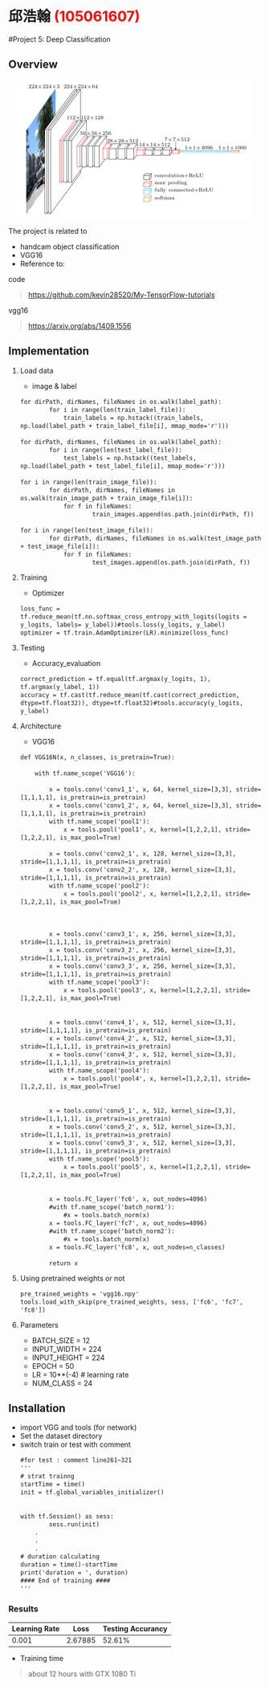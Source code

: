 # 邱浩翰 <span style="color:red">(105061607)</span>

#Project 5: Deep Classification

## Overview

<center>
<img src="../README_files/overview.png" alt="overview" style="float:middle;">
</center>

The project is related to 
* handcam object classification
* VGG16 
* Reference to:

code
>https://github.com/kevin28520/My-TensorFlow-tutorials

vgg16
>https://arxiv.org/abs/1409.1556
## Implementation
1. Load data
	* image & label
	```
	for dirPath, dirNames, fileNames in os.walk(label_path):
    		for i in range(len(train_label_file)):
        		train_labels = np.hstack((train_labels, np.load(label_path + train_label_file[i], mmap_mode='r')))

	for dirPath, dirNames, fileNames in os.walk(label_path):
    		for i in range(len(test_label_file)):
        		test_labels = np.hstack((test_labels, np.load(label_path + test_label_file[i], mmap_mode='r')))

	for i in range(len(train_image_file)):
    		for dirPath, dirNames, fileNames in os.walk(train_image_path + train_image_file[i]):
        		for f in fileNames:
            			train_images.append(os.path.join(dirPath, f))

	for i in range(len(test_image_file)):
    		for dirPath, dirNames, fileNames in os.walk(test_image_path + test_image_file[i]):
        		for f in fileNames:
            			test_images.append(os.path.join(dirPath, f))
	```
	
	
2. Training
	* Optimizer
	```
	loss_func = tf.reduce_mean(tf.nn.softmax_cross_entropy_with_logits(logits = y_logits, labels= y_label))#tools.loss(y_logits, y_label) 
	optimizer = tf.train.AdamOptimizer(LR).minimize(loss_func)
	
	```

3. Testing
	* Accuracy_evaluation
	```
	correct_prediction = tf.equal(tf.argmax(y_logits, 1), tf.argmax(y_label, 1))
	accuracy = tf.cast(tf.reduce_mean(tf.cast(correct_prediction, dtype=tf.float32)), dtype=tf.float32)#tools.accuracy(y_logits, y_label)

	```

4. Architecture
	* VGG16
	```
	def VGG16N(x, n_classes, is_pretrain=True):
    
		with tf.name_scope('VGG16'):

			x = tools.conv('conv1_1', x, 64, kernel_size=[3,3], stride=[1,1,1,1], is_pretrain=is_pretrain)   
			x = tools.conv('conv1_2', x, 64, kernel_size=[3,3], stride=[1,1,1,1], is_pretrain=is_pretrain)
			with tf.name_scope('pool1'):    
			    x = tools.pool('pool1', x, kernel=[1,2,2,1], stride=[1,2,2,1], is_max_pool=True)

			x = tools.conv('conv2_1', x, 128, kernel_size=[3,3], stride=[1,1,1,1], is_pretrain=is_pretrain)    
			x = tools.conv('conv2_2', x, 128, kernel_size=[3,3], stride=[1,1,1,1], is_pretrain=is_pretrain)
			with tf.name_scope('pool2'):    
			    x = tools.pool('pool2', x, kernel=[1,2,2,1], stride=[1,2,2,1], is_max_pool=True)



			x = tools.conv('conv3_1', x, 256, kernel_size=[3,3], stride=[1,1,1,1], is_pretrain=is_pretrain)
			x = tools.conv('conv3_2', x, 256, kernel_size=[3,3], stride=[1,1,1,1], is_pretrain=is_pretrain)
			x = tools.conv('conv3_3', x, 256, kernel_size=[3,3], stride=[1,1,1,1], is_pretrain=is_pretrain)
			with tf.name_scope('pool3'):
			    x = tools.pool('pool3', x, kernel=[1,2,2,1], stride=[1,2,2,1], is_max_pool=True)


			x = tools.conv('conv4_1', x, 512, kernel_size=[3,3], stride=[1,1,1,1], is_pretrain=is_pretrain)
			x = tools.conv('conv4_2', x, 512, kernel_size=[3,3], stride=[1,1,1,1], is_pretrain=is_pretrain)
			x = tools.conv('conv4_3', x, 512, kernel_size=[3,3], stride=[1,1,1,1], is_pretrain=is_pretrain)
			with tf.name_scope('pool4'):
			    x = tools.pool('pool4', x, kernel=[1,2,2,1], stride=[1,2,2,1], is_max_pool=True)


			x = tools.conv('conv5_1', x, 512, kernel_size=[3,3], stride=[1,1,1,1], is_pretrain=is_pretrain)
			x = tools.conv('conv5_2', x, 512, kernel_size=[3,3], stride=[1,1,1,1], is_pretrain=is_pretrain)
			x = tools.conv('conv5_3', x, 512, kernel_size=[3,3], stride=[1,1,1,1], is_pretrain=is_pretrain)
			with tf.name_scope('pool5'):
			    x = tools.pool('pool5', x, kernel=[1,2,2,1], stride=[1,2,2,1], is_max_pool=True)            


			x = tools.FC_layer('fc6', x, out_nodes=4096)        
			#with tf.name_scope('batch_norm1'):
			    #x = tools.batch_norm(x)           
			x = tools.FC_layer('fc7', x, out_nodes=4096)        
			#with tf.name_scope('batch_norm2'):
			    #x = tools.batch_norm(x)            
			x = tools.FC_layer('fc8', x, out_nodes=n_classes)

			return x
	```

6. Using pretrained weights or not
	```
	pre_trained_weights = 'vgg16.npy'
	tools.load_with_skip(pre_trained_weights, sess, ['fc6', 'fc7', 'fc8'])
	```

7. Parameters
	* BATCH_SIZE = 12
	* INPUT_WIDTH = 224
	* INPUT_HEIGHT = 224
	* EPOCH = 50
	* LR = 10**(-4) # learning rate
	* NUM_CLASS = 24

## Installation
* import VGG and tools (for network)
* Set the dataset directory 
* switch train or test with comment
	```
	#for test : comment line261~321
	'''
	# strat trainng
	startTime = time()
	init = tf.global_variables_initializer()


	with tf.Session() as sess:
    		sess.run(init)
		.
		.
		.
	# duration calculating
	duration = time()-startTime
	print('duration = ', duration)
	#### End of training ####	
	'''
	```
	
### Results

| Learning Rate |Loss| Testing Accurancy |
| --- | --- | --- |
| 0.001 | 2.67885 | 52.61% |



* Training time

> about 12 hours with GTX 1080 Ti



